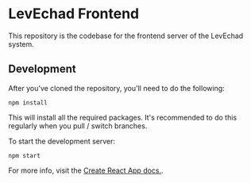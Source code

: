 # LevEchad Frontend
This repository is the codebase for the frontend server of the LevEchad system.

## Development
After you've cloned the repository, you'll need to do the following:

```
npm install
```
This will install all the required packages. It's recommended to do this regularly when you pull / switch branches.

To start the development server:
```
npm start
```

For more info, visit the [Create React App docs.](https://github.com/facebook/create-react-app).
